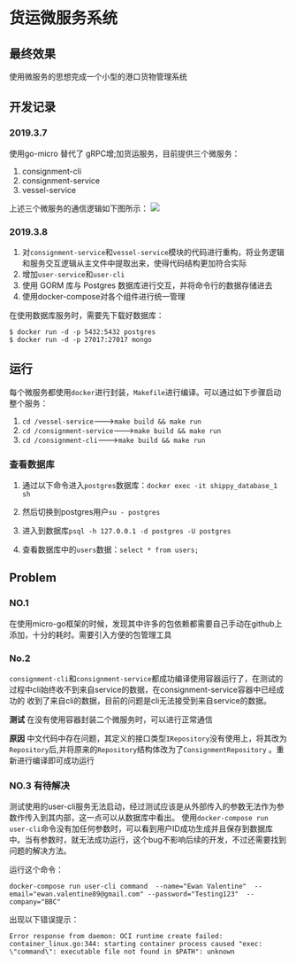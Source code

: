 # 货运微服务系统
## 最终效果
使用微服务的思想完成一个小型的港口货物管理系统

## 开发记录
### 2019.3.7
使用go-micro 替代了 gRPC增;加货运服务，目前提供三个微服务：
1. consignment-cli
2. consignment-service
3. vessel-service

上述三个微服务的通信逻辑如下图所示：
![](https://images.yinzige.com/2018-05-22-094448.png)


### 2019.3.8
1. 对`consignment-service`和`vessel-service`模块的代码进行重构，将业务逻辑和服务交互逻辑从主文件中提取出来，使得代码结构更加符合实际
2. 增加`user-service`和`user-cli`
3. 使用 GORM 库与 Postgres 数据库进行交互，并将命令行的数据存储进去
4. 使用docker-compose对各个组件进行统一管理

在使用数据库服务时，需要先下载好数据库：
```
$ docker run -d -p 5432:5432 postgres
$ docker run -d -p 27017:27017 mongo
```
## 运行

每个微服务都使用`docker`进行封装，`Makefile`进行编译。可以通过如下步骤启动整个服务：
1. `cd /vessel-service`--->`make build && make run`
2. `cd /consignment-service`--->`make build && make run`
3. `cd /consignment-cli`--->`make build && make run`




### 查看数据库
1. 通过以下命令进入`postgres`数据库：`docker exec -it shippy_database_1 sh`

2. 然后切换到postgres用户`su - postgres`
3. 进入到数据库`psql -h 127.0.0.1 -d postgres -U postgres`
4. 查看数据库中的`users`数据：`select * from users;`

## Problem 

### NO.1
 在使用micro-go框架的时候，发现其中许多的包依赖都需要自己手动在github上添加，十分的耗时。需要引入方便的包管理工具
 
### No.2
 `consignment-cli`和`consignment-service`都成功编译使用容器运行了，在测试的过程中cli始终收不到来自service的数据，在consignment-service容器中已经成功的
 收到了来自cli的数据，目前的问题是cli无法接受到来自service的数据。
 
 **测试**
 在没有使用容器封装二个微服务时，可以进行正常通信
 
 **原因**
 中文代码中存在问题，其定义的接口类型`IRepository`没有使用上，将其改为`Repository`后,并将原来的`Repository`结构体改为了`ConsignmentRepository`
。重新进行编译即可成功运行

### NO.3 有待解决

测试使用的user-cli服务无法启动，经过测试应该是从外部传入的参数无法作为参数作传入到其内部，这一点可以从数据库中看出。
使用`docker-compose run user-cli`命令没有加任何参数时，可以看到用户ID成功生成并且保存到数据库中。当有参数时，就无法成功运行，这个bug不影响后续的开发，不过还需要找到问题的解决方法。

运行这个命令：

```
docker-compose run user-cli command  --name="Ewan Valentine"  --email="ewan.valentine89@gmail.com" --password="Testing123"  --company="BBC"
```

出现以下错误提示：

```
Error response from daemon: OCI runtime create failed: container_linux.go:344: starting container process caused "exec: \"command\": executable file not found in $PATH": unknown
```